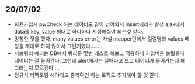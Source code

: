 ## 20/07/02

 - 회원가입시 pwCheck 하는 데이터도 같이 넘어와서 insert에러가 발생 ajax에서 data를 key, value 형태로 하나하나 지정해줘야 되는것 같다.
 - 멍청한 짓을 했다. many values error는 사실 mapper단에서 컬럼명과 values 매칭을 제대로 하지 않아서 그런거였다........
 - 서브쿼리 에러는 DB에서 쿼리문 몇번 테스트 해보고 적용하니 가입버튼 눌렀을때 데이터는 잘 들어간다. 그런데 alert에서는 실패라고 뜨고 데이터가 들어가는데 왜그러는지 모르겠다....
 - 정규식 리팩토링 해야되고 중복확인 하는 로직도 추가해야 할 것 같다.